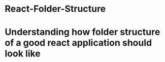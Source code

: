 # React-Folder-Structure
# Understanding how folder structure of a good react application should look like
